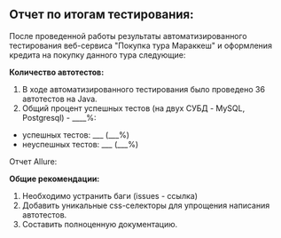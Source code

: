 ## Отчет по итогам тестирования:

После проведенной работы результаты автоматизированного тестирования веб-сервиса "Покупка тура Мараккеш" и оформления кредита на покупку данного тура следующие:

**Количество автотестов:**

1. В ходе автоматизированного тестирования было проведено 36 автотестов на Java. 
2. Общий процент успешных тестов (на двух СУБД - MySQL, Postgresql) - ____%:

- успешных тестов: ___ (___%)
- неуспешных тестов: ___ (___%)

Отчет Allure:







**Общие рекомендации:**
1. Необходимо устранить баги (issues - ссылка)
2. Добавить уникальные css-селекторы для упрощения написания автотестов.
3. Составить полноценную документацию.


